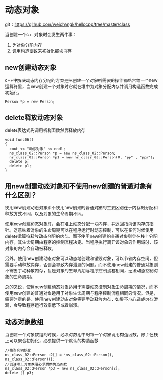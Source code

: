 # 动态对象
git：https://github.com/weichangk/hellocpp/tree/master/class

当创建一个c++对象时会发生两件事：
1. 为对象分配内存
2. 调用构造函数来初始化那块内存

## new创建动态对象
c++中解决动态内存分配的方案是把创建一个对象所需要的操作都结合给一个new运算符里，当new创建一个对象时它就在堆中为对象分配内存并调用构造函数完成初始化。
```
Person *p = new Person;
```

## delete释放动态对象
delete表达式先调用析构函数然后释放内存
```
void func06()
{
  cout << "动态对象" << endl;
  ns_class_02::Person *p = new ns_class_02::Person;
  ns_class_02::Person *p1 = new ns_class_02::Person(0, "pp" , "ppp");
  delete p;
  delete p1;
}
```

## 用new创建动态对象和不使用new创建的普通对象有什么区别？
使用new创建动态对象和不使用new创建的普通对象的主要区别在于内存的分配和释放方式不同，以及对象的生命周期不同。

使用new创建动态对象时，会在堆上动态分配一块内存，并返回指向该内存的指针。这意味着对象的生命周期可以在程序运行时动态控制，可以在任何时候使用delete运算符释放动态分配的内存。而不使用new创建的普通对象则会在栈上分配内存，其生命周期由程序的控制流程决定。当程序执行离开该对象的作用域时，该对象的内存会自动被释放。

另外，使用new创建动态对象可以动态地创建和销毁对象，可以节省内存空间，但需要手动释放内存，否则会导致内存泄漏的问题。而不使用new创建的普通对象则不需要手动释放内存，但是对象的生命周期与程序控制流程相同，无法动态控制对象的生命周期。

总的来说，使用new创建动态对象适用于需要动态控制对象生命周期的情况，而不使用new创建的普通对象适用于对象生命周期与程序控制流程相同的情况。但是，需要注意的是，使用new创建动态对象需要手动释放内存，如果不小心造成内存泄漏，会导致程序运行效率低下或者崩溃。


## 动态对象数组
当创建一个对象数组的时候，必须对数组中的每一个对象调用构造函数，除了在栈上可以聚合初始化，必须提供一个默认的构造函数
```
//栈聚合初始化
ns_class_02::Person p2[] = {ns_class_02::Person(), ns_class_02::Person()};
//创建堆上对象数组必须提供构造函数
ns_class_02::Person *p3 = new ns_class_02::Person[2];
delete [] p3;
```